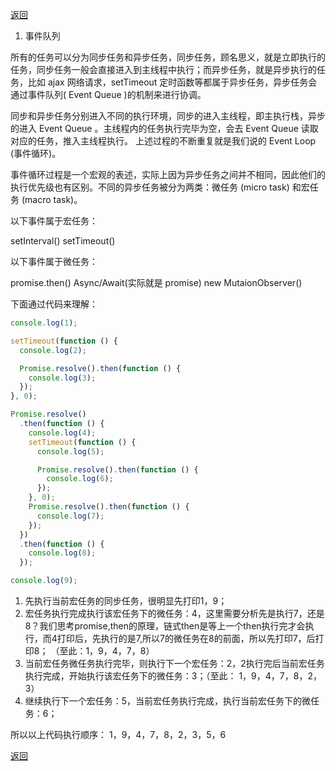 [返回](/#/js/)

1. 事件队列

所有的任务可以分为同步任务和异步任务，同步任务，顾名思义，就是立即执行的任务，同步任务一般会直接进入到主线程中执行；而异步任务，就是异步执行的任务，比如 ajax 网络请求，setTimeout 定时函数等都属于异步任务，异步任务会通过事件队列( Event Queue )的机制来进行协调。

同步和异步任务分别进入不同的执行环境，同步的进入主线程，即主执行栈，异步的进入 Event Queue 。主线程内的任务执行完毕为空，会去 Event Queue 读取对应的任务，推入主线程执行。 上述过程的不断重复就是我们说的 Event Loop (事件循环)。

事件循环过程是一个宏观的表述，实际上因为异步任务之间并不相同，因此他们的执行优先级也有区别。不同的异步任务被分为两类：微任务 (micro task) 和宏任务 (macro task)。

以下事件属于宏任务：

setInterval()
setTimeout()

以下事件属于微任务：

promise.then()
Async/Await(实际就是 promise)
new MutaionObserver()

下面通过代码来理解：

```javascript
console.log(1);

setTimeout(function () {
  console.log(2);

  Promise.resolve().then(function () {
    console.log(3);
  });
}, 0);

Promise.resolve()
  .then(function () {
    console.log(4);
    setTimeout(function () {
      console.log(5);

      Promise.resolve().then(function () {
        console.log(6);
      });
    }, 0);
    Promise.resolve().then(function () {
      console.log(7);
    });
  })
  .then(function () {
    console.log(8);
  });

console.log(9);
```

1. 先执行当前宏任务的同步任务，很明显先打印1，9；
2. 宏任务执行完成执行该宏任务下的微任务：4，这里需要分析先是执行7，还是8？我们思考promise,then的原理，链式then是等上一个then执行完才会执行，而4打印后，先执行的是7,所以7的微任务在8的前面，所以先打印7，后打印8； （至此：1，9，4，7，8）
3. 当前宏任务微任务执行完毕，则执行下一个宏任务：2，2执行完后当前宏任务执行完成，开始执行该宏任务下的微任务：3；（至此： 1，9，4，7，8，2，3）
4. 继续执行下一个宏任务：5，当前宏任务执行完成，执行当前宏任务下的微任务：6；

所以以上代码执行顺序： 1，9，4，7，8，2，3，5，6

[返回](/#/js/)
